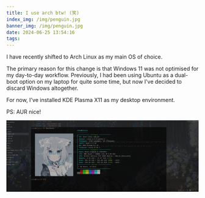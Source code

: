 ```yaml
---
title: I use arch btw! (笑)
index_img: /img/penguin.jpg
banner_img: /img/penguin.jpg
date: 2024-06-25 13:54:16
tags:
---
```

I have recently shifted to Arch Linux as my main OS of choice.

The primary reason for this change is that Windows 11 was not optimised for my day-to-day workflow. Previously, I had been using Ubuntu as a dual-boot option on my laptop for quite some time, but now I've decided to discard Windows altogether.

 For now, I've installed KDE Plasma X11 as my desktop environment.

PS: AUR nice!

![](arch/fastfetch.png)